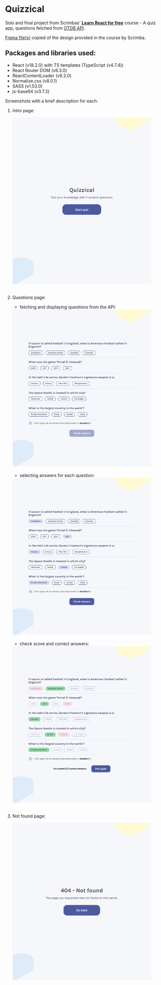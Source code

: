 # Quizzical
Solo and final project from Scrimbas' <a href="https://scrimba.com/learn/learnreact" target="_blank"><b>Learn React for free</b></a> course - A quiz app, questions fetched from <a href="https://opentdb.com/api_config.php" target="_blank">OTDB API</a>.

<a href="https://www.figma.com/file/6guWTOHY8N2i0NZHjcmRDK/Quizzical-App-(Copy)" target="_blank">Figma file(s)</a> copied of the design provided in the course by Scrimba.

## Packages and libraries used:
  - React (v18.2.0) with TS templates (TypeScript (v4.7.4))
  - React Router DOM (v6.3.0)
  - ReactContentLoader (v6.2.0)
  - Normalize.css (v8.0.1)
  - SASS (v1.53.0)
  - js-base64 (v3.7.2)

Screenshots with a brief description for each:
1. Intro page: <br>

   <img src="./screenshots/1. Intro page.png" width="450px">
   <br><br>

2. Questions page:
   - fetching and displaying questions from the API: <br>
   <img src="./screenshots/2.1. Questions - questions loaded.png" width="450px">
   <br><br>

   - selecting answers for each question: <br>
   <img src="./screenshots/2.2. Questions - answers selected.png" width="450px">
   <br><br>

   - check score and correct answers: <br>
   <img src="./screenshots/2.3. Questions - answers checked.png" width="450px">
   <br><br>

3. Not found page: <br>

   <img src="./screenshots/3. 404 page - not found.png" width="450px">
   <br><br>